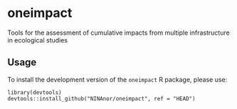 # oneimpact

Tools for the assessment of cumulative impacts from multiple infrastructure in ecological studies

## Usage

To install the development version of the `oneimpact` R package, please use:

```
library(devtools)
devtools::install_github("NINAnor/oneimpact", ref = "HEAD")
```
